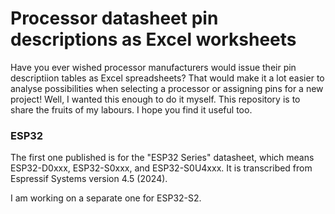 # Processor datasheet pin descriptions as Excel worksheets

Have you ever wished processor manufacturers would issue their pin descriptiion tables as Excel spreadsheets? That would make it a lot easier to analyse possibilities when selecting a processor or assigning pins for a new project! 
Well, I wanted this enough to do it myself. This repository is to share the fruits of my labours. I hope you find it useful too. 

### ESP32
The first one published is for the "ESP32 Series" datasheet, which means ESP32-D0xxx, ESP32-S0xxx, and ESP32-S0U4xxx. 
It is transcribed from Espressif Systems version 4.5 (2024). 

I am working on a separate one for ESP32-S2. 


